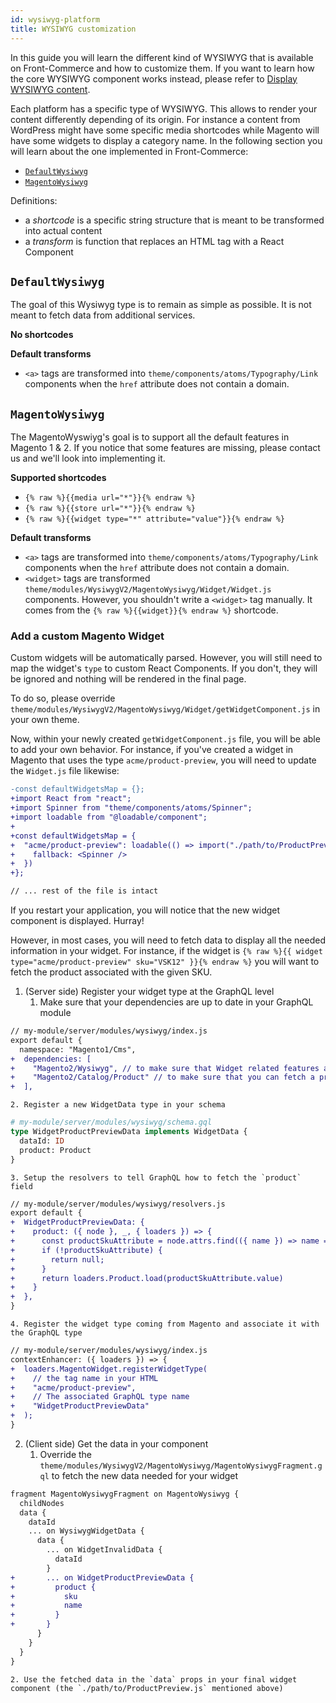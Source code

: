 ```yaml
---
id: wysiwyg-platform
title: WYSIWYG customization
---
```


In this guide you will learn the different kind of WYSIWYG that is available on Front-Commerce and how to customize them. If you want to learn how the core WYSIWYG component works instead, please refer to [Display WYSIWYG content](./wysiwyg.html).

Each platform has a specific type of WYSIWYG. This allows to render your content differently depending of its origin. For instance a content from WordPress might have some specific media shortcodes while Magento will have some widgets to display a category name. In the following section you will learn about the one implemented in Front-Commerce:

* [`DefaultWysiwyg`](#DefaultWysiwyg)
* [`MagentoWysiwyg`](#MagentoWysiwyg)

Definitions:
* a *shortcode* is a specific string structure that is meant to be transformed into actual content
* a *transform* is function that replaces an HTML tag with a React Component

## `DefaultWysiwyg`

The goal of this Wysiwyg type is to remain as simple as possible. It is not meant to fetch data from additional services.

**No shortcodes**

**Default transforms**

* `<a>` tags are transformed into `theme/components/atoms/Typography/Link` components when the `href` attribute does not contain a domain.

## `MagentoWysiwyg`

The MagentoWyswiyg's goal is to support all the default features in Magento 1 & 2. If you notice that some features are missing, please contact us and we'll look into implementing it.

**Supported shortcodes**

* `{% raw %}{{media url="*"}}{% endraw %}`
* `{% raw %}{{store url="*"}}{% endraw %}`
* `{% raw %}{{widget type="*" attribute="value"}}{% endraw %}`

**Default transforms**

* `<a>` tags are transformed into `theme/components/atoms/Typography/Link` components when the `href` attribute does not contain a domain.
* `<widget>` tags are transformed `theme/modules/WysiwygV2/MagentoWysiwyg/Widget/Widget.js` components. However, you shouldn't write a `<widget>` tag manually. It comes from the `{% raw %}{{widget}}{% endraw %}` shortcode.

### Add a custom Magento Widget

Custom widgets will be automatically parsed. However, you will still need to map the widget's `type` to custom React Components. If you don't, they will be ignored and nothing will be rendered in the final page.

To do so, please override `theme/modules/WysiwygV2/MagentoWysiwyg/Widget/getWidgetComponent.js` in your own theme.

Now, within your newly created `getWidgetComponent.js` file, you will be able to add your own behavior. For instance, if you've created a widget in Magento that uses the type `acme/product-preview`, you will need to update the `Widget.js` file likewise:

```diff
-const defaultWidgetsMap = {};
+import React from "react";
+import Spinner from "theme/components/atoms/Spinner";
+import loadable from "@loadable/component";
+
+const defaultWidgetsMap = {
+  "acme/product-preview": loadable(() => import("./path/to/ProductPreview.js"), {
+    fallback: <Spinner />
+  })
+};

// ... rest of the file is intact
```

If you restart your application, you will notice that the new widget component is displayed. Hurray!

However, in most cases, you will need to fetch data to display all the needed information in your widget. For instance, if the widget is `{% raw %}{{ widget type="acme/product-preview" sku="VSK12" }}{% endraw %}` you will want to fetch the product associated with the given SKU.

1. (Server side) Register your widget type at the GraphQL level
    1. Make sure that your dependencies are up to date in your GraphQL module
```diff
// my-module/server/modules/wysiwyg/index.js
export default {
  namespace: "Magento1/Cms",
+  dependencies: [
+    "Magento2/Wysiwyg", // to make sure that Widget related features are available
+    "Magento2/Catalog/Product" // to make sure that you can fetch a product in your Wysiwyg data
+  ],
```
    2. Register a new WidgetData type in your schema
```graphql
# my-module/server/modules/wysiwyg/schema.gql
type WidgetProductPreviewData implements WidgetData {
  dataId: ID
  product: Product
}
```
    3. Setup the resolvers to tell GraphQL how to fetch the `product` field
```diff
// my-module/server/modules/wysiwyg/resolvers.js
export default {
+  WidgetProductPreviewData: {
+    product: ({ node }, _, { loaders }) => {
+      const productSkuAttribute = node.attrs.find(({ name }) => name === "sku")
+      if (!productSkuAttribute) {
+        return null;
+      }
+      return loaders.Product.load(productSkuAttribute.value)
+    }
+  },
}
```
    4. Register the widget type coming from Magento and associate it with the GraphQL type
```diff
// my-module/server/modules/wysiwyg/index.js
contextEnhancer: ({ loaders }) => {
+  loaders.MagentoWidget.registerWidgetType(
+    // the tag name in your HTML
+    "acme/product-preview",
+    // The associated GraphQL type name
+    "WidgetProductPreviewData"
+  );
}
```
2. (Client side) Get the data in your component
    1. Override the `theme/modules/WysiwygV2/MagentoWysiwyg/MagentoWysiwygFragment.gql` to fetch the new data needed for your widget
```diff
fragment MagentoWysiwygFragment on MagentoWysiwyg {
  childNodes
  data {
    dataId
    ... on WysiwygWidgetData {
      data {
        ... on WidgetInvalidData {
          dataId
        }
+       ... on WidgetProductPreviewData {
+         product {
+           sku
+           name
+         }
+       }
      }
    }
  }
}
```
    2. Use the fetched data in the `data` props in your final widget component (the `./path/to/ProductPreview.js` mentioned above)
